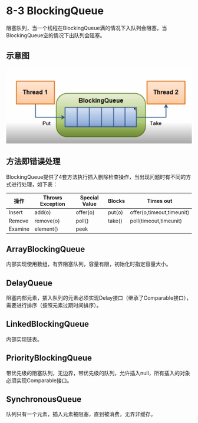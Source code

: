 # 8-3 BlockingQueue

阻塞队列，当一个线程在BlockingQueue满的情况下入队列会阻塞，当BlockingQueue空的情况下出队列会阻塞。

## 示意图

![](images/BlockingQueue.png)

## 方法即错误处理

BlockingQueue提供了4套方法执行插入删除检查操作，当出现问题时有不同的方式进行处理，如下表：

操作|Throws Exception|Special Value|Blocks|Times out|
---|---|---|---|---|
Insert|add(o)|offer(o)|put(o)|offer(o,timeout,timeunit)
Remove|remove(o)|poll()|take()|poll(timeout,timeunit)
Examine|element()|peek

## ArrayBlockingQueue

内部实现使用数组，有界阻塞队列，容量有限，初始化时指定容量大小。

## DelayQueue

阻塞内部元素，插入队列的元素必须实现Delay接口（继承了Comparable接口），需要进行排序（按照元素过期时间排序）。

## LinkedBlockingQueue

内部实现链表。

## PriorityBlockingQueue

带优先级的阻塞队列，无边界，带优先级的队列，允许插入null，所有插入的对象必须实现Comparable接口。

## SynchronousQueue

队列只有一个元素，插入元素被阻塞，直到被消费，无界非缓存。